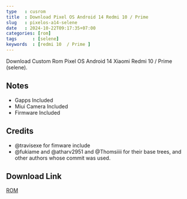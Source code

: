 ```yaml
---
type   : cusrom
title  : Download Pixel OS Android 14 Redmi 10 / Prime
slug   : pixelos-a14-selene
date   : 2024-10-22T09:17:35+07:00
categories: [rom]
tags      : [selene]
keywords  : [redmi 10  / Prime ]
---
```


Download Custom Rom Pixel OS Android 14 Xiaomi Redmi 10 / Prime (selene).


## Notes 
- Gapps Included
- Miui Camera Included
- Firmware Included


## Credits
- @travisexe for fimware include
- @fukiame and @atharv2951 and @Thomsiiii for their base trees, and other authors whose commit was used.


## Download Link
[ROM](https://sourceforge.net/projects/hasan6034-builds/files/selene/PixelOS_selene-14.0-20240526-0636.zip/download)

